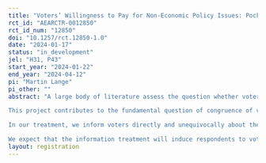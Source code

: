 ```yaml
---
title: "Voters’ Willingness to Pay for Non-Economic Policy Issues: Pocketbook voting Revisited"
rct_id: "AEARCTR-0012850"
rct_id_num: "12850"
doi: "10.1257/rct.12850-1.0"
date: "2024-01-17"
status: "in_development"
jel: "H31, P43"
start_year: "2024-01-22"
end_year: "2024-04-12"
pi: "Martin Lange"
pi_other: ""
abstract: "A large body of literature assess the question whether voters cast their vote for the party that is closest to their position on social, economic, and political issues. While there is evidence that the fit between voters’ and parties’ political positions is quite well at the macro-level, this does not need to be the case when considering voters individually. 
This project contributes to the fundamental question of congruence of vote casting by adopting a self-interest view of voters. We hypothesis that voters cast their vote for parties which maximize their direct utility (prospective pocketbook voting). Given this premise, voters should vote for the party from which they financially benefit the most. As this assessment is quite difficult to make for individuals, we design an online experiment which allows us to randomize access to individualized information on how much respondents’ households   would gain financially from parties’ reform plans of the tax and transfer system in Germany. By providing the treatment group with individualized information on how much money they would gain or lose if parties’ were capable to fully implement their desired tax and transfer schedule, we investigate whether the treatment group votes more self-interest driven than a control group without access to this customized information.
In our treatment, we inform voters directly and unequivocally about their financial benefits of voting for the different parties, i.e. eliminating a potential lack of information in the economic domain. At the same time, we will capture respondents’ non-economic policy positions by our survey. Thereby, we will be able to explain (i) whether more information about the financial consequences of vote choices affect voting intentions (i.e. how important the economic domain is for voting decisions), (ii) how much money voters are willing to forego to vote for parties that are closer to their policy positions in the non-economic domain, and (iii) how this voting behavior differs over the left-right scale.
We expect that the information treatment will induce respondents to vote more congruently than is the case in the control group. Furthermore, we expect a substantial heterogeneity in the effectiveness of the intervention. While we suspect that voters of parties that position themselves clearly in the economic domain (e.g. social democrats, liberals, conservatives, and the far-left) will be quite responsive to the information treatment, voters of parties that have a clear profile on policy issues in the non-economic domain (e.g. greens and the far-right) will be less responsive. The results of this study will elucidate on the effectiveness of information campaigns for different types of voters as well as on the willingness to pay of voters to put forward non-economic policy issues."
layout: registration
---
```


